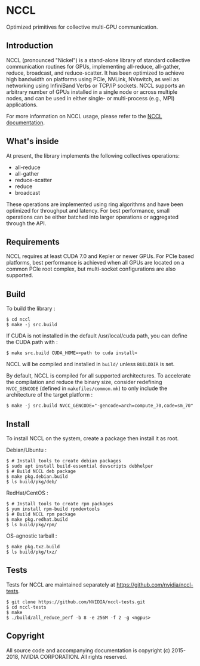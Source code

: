 # NCCL

Optimized primitives for collective multi-GPU communication.

## Introduction

NCCL (pronounced "Nickel") is a stand-alone library of standard collective communication routines for GPUs, implementing all-reduce, all-gather, reduce, broadcast, and reduce-scatter. It has been optimized to achieve high bandwidth on platforms using PCIe, NVLink, NVswitch, as well as networking using InfiniBand Verbs or TCP/IP sockets. NCCL supports an arbitrary number of GPUs installed in a single node or across multiple nodes, and can be used in either single- or multi-process (e.g., MPI) applications.

For more information on NCCL usage, please refer to the [NCCL documentation](https://docs.nvidia.com/deeplearning/sdk/nccl-developer-guide/index.html).

## What's inside

At present, the library implements the following collectives operations:

- all-reduce
- all-gather
- reduce-scatter
- reduce
- broadcast

These operations are implemented using ring algorithms and have been optimized for throughput and latency. For best performance, small operations can be either batched into larger operations or aggregated through the API.

## Requirements

NCCL requires at least CUDA 7.0 and Kepler or newer GPUs. For PCIe based platforms, best performance is achieved when all GPUs are located on a common PCIe root complex, but multi-socket configurations are also supported.

## Build

To build the library :

```shell
$ cd nccl
$ make -j src.build
```

If CUDA is not installed in the default /usr/local/cuda path, you can define the CUDA path with :

```shell
$ make src.build CUDA_HOME=<path to cuda install>
```

NCCL will be compiled and installed in `build/` unless `BUILDDIR` is set.

By default, NCCL is compiled for all supported architectures. To accelerate the compilation and reduce the binary size, consider redefining `NVCC_GENCODE` (defined in `makefiles/common.mk`) to only include the architecture of the target platform :
```shell
$ make -j src.build NVCC_GENCODE="-gencode=arch=compute_70,code=sm_70"
```

## Install

To install NCCL on the system, create a package then install it as root.

Debian/Ubuntu :
```shell
$ # Install tools to create debian packages
$ sudo apt install build-essential devscripts debhelper
$ # Build NCCL deb package
$ make pkg.debian.build
$ ls build/pkg/deb/
```

RedHat/CentOS :
```shell
$ # Install tools to create rpm packages
$ yum install rpm-build rpmdevtools
$ # Build NCCL rpm package
$ make pkg.redhat.build
$ ls build/pkg/rpm/
```

OS-agnostic tarball :
```shell
$ make pkg.txz.build
$ ls build/pkg/txz/
```

## Tests

Tests for NCCL are maintained separately at https://github.com/nvidia/nccl-tests.

```shell
$ git clone https://github.com/NVIDIA/nccl-tests.git
$ cd nccl-tests
$ make
$ ./build/all_reduce_perf -b 8 -e 256M -f 2 -g <ngpus>
```

## Copyright

All source code and accompanying documentation is copyright (c) 2015-2018, NVIDIA CORPORATION. All rights reserved.
